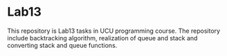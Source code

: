 # Lab13
This repository is Lab13 tasks in UCU programming course.
The repository include backtracking algorithm, realization of queue and stack and converting stack and queue functions.
